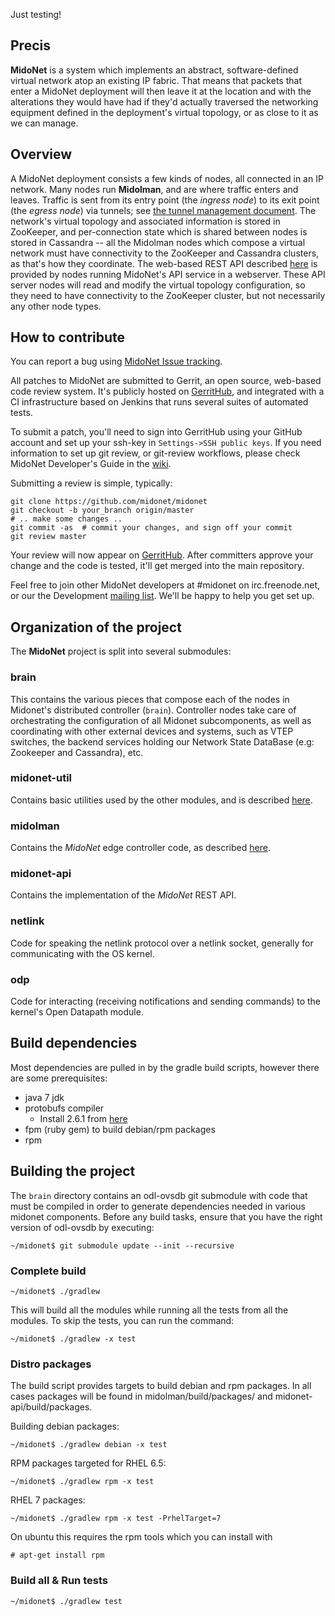 Just testing!


## Precis

**MidoNet** is a system which implements an abstract, software-defined
virtual network atop an existing IP fabric.  That means that packets that
enter a MidoNet deployment will then leave it at the location and with the
alterations they would have had if they'd actually traversed the networking
equipment defined in the deployment's virtual topology, or as close to it
as we can manage.

## Overview

A MidoNet deployment consists a few kinds of nodes, all connected in
an IP network.  Many nodes run **Midolman**, and are where traffic enters
and leaves.  Traffic is sent from its entry point (the *ingress node*) to
its exit point (the *egress node*) via tunnels; see [the tunnel management
document](docs/tunnel-management.md).  The network's virtual topology
and associated information is stored in ZooKeeper, and per-connection
state which is shared between nodes is stored in Cassandra -- all the
Midolman nodes which compose a virtual network must have connectivity to
the ZooKeeper and Cassandra clusters, as that's how they coordinate.
The web-based REST API described [here][rest-api] is provided by nodes running
MidoNet's API service in a webserver.  These API server nodes will read and
modify the virtual topology configuration, so they need to have connectivity to
the ZooKeeper cluster, but not necessarily any other node types.

[rest-api]: http://docs.midonet.org/docs/latest/rest-api/
    "MidoNet API Specification"

## How to contribute

You can report a bug using [MidoNet Issue tracking][jira].

All patches to MidoNet are submitted to Gerrit, an open source,
web-based code review system. It's publicly hosted on
[GerritHub][gerrithub], and integrated with a CI infrastructure based on
Jenkins that runs several suites of automated tests.

To submit a patch, you'll need to sign into GerritHub using your GitHub
account and set up your ssh-key in `Settings->SSH public keys`. If you
need information to set up git review, or git-review workflows, please
check MidoNet Developer's Guide in the [wiki][dev-guide].

Submitting a review is simple, typically:

    git clone https://github.com/midonet/midonet
    git checkout -b your_branch origin/master
    # .. make some changes ..
    git commit -as  # commit your changes, and sign off your commit
    git review master

Your review will now appear on [GerritHub][gerrithub]. After committers
approve your change and the code is tested, it'll get merged into the
main repository.

Feel free to join other MidoNet developers at #midonet on
irc.freenode.net, or our the Development [mailing list][dev-mail]. We'll
be happy to help you get set up.

[jira]: http://midonet.atlassian.net
    "MidoNet Issue tracking"
[gerrithub]: https://review.gerrithub.io/#/q/project:midonet/midonet
    "GerritHub"
[dev-guide]: http://wiki.midonet.org/Developer%27s%20Guide
    "MidoNet developers guide"
[dev-mail]: http://lists.midonet.org/listinfo/midonet-dev
    "MidoNet developers mailing list"

## Organization of the project

The **MidoNet** project is split into several submodules:

### brain

This contains the various pieces that compose each of the nodes in
Midonet's distributed controller (`brain`). Controller nodes take care
of orchestrating the configuration of all Midonet subcomponents, as well
as coordinating with other external devices and systems, such as VTEP
switches, the backend services holding our Network State DataBase (e.g:
Zookeeper and Cassandra), etc.

### midonet-util

Contains basic utilities used by the other modules, and is described
[here](docs/midonet-util.md).

### midolman

Contains the *MidoNet* edge controller code, as described [here](docs/midolman.md).

### midonet-api

Contains the implementation of the *MidoNet* REST API.

### netlink

Code for speaking the netlink protocol over a netlink socket, generally
for communicating with the OS kernel.

### odp

Code for interacting (receiving notifications and sending commands) to
the kernel's Open Datapath module.

## Build dependencies

Most dependencies are pulled in by the gradle build scripts, however
there are some prerequisites:

* java 7 jdk
* protobufs compiler
    * Install 2.6.1 from [here](https://github.com/google/protobuf/releases)
* fpm (ruby gem) to build debian/rpm packages
* rpm

## Building the project

The `brain` directory contains an odl-ovsdb git submodule with code that
must be compiled in order to generate dependencies needed in various
midonet components. Before any build tasks, ensure that you have the
right version of odl-ovsdb by executing:

    ~/midonet$ git submodule update --init --recursive

### Complete build

    ~/midonet$ ./gradlew

This will build all the modules while running all the tests from all the modules.
To skip the tests, you can run the command:

    ~/midonet$ ./gradlew -x test

### Distro packages

The build script provides targets to build debian and rpm packages. In all cases
packages will be found in midolman/build/packages/ and midonet-api/build/packages.

Building debian packages:

    ~/midonet$ ./gradlew debian -x test

RPM packages targeted for RHEL 6.5:

    ~/midonet$ ./gradlew rpm -x test

RHEL 7 packages:

    ~/midonet$ ./gradlew rpm -x test -PrhelTarget=7

On ubuntu this requires the rpm tools which you can install with

    # apt-get install rpm

### Build all & Run tests

    ~/midonet$ ./gradlew test
